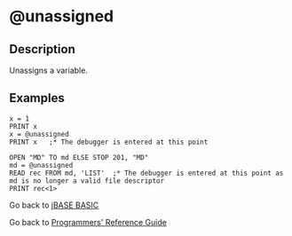 # @unassigned

<PageHeader />

## Description

Unassigns a variable.

## Examples

```
x = 1
PRINT x
x = @unassigned
PRINT x   ;* The debugger is entered at this point
```

```
OPEN "MD" TO md ELSE STOP 201, "MD"
md = @unassigned
READ rec FROM md, 'LIST'  ;* The debugger is entered at this point as md is no longer a valid file descriptor
PRINT rec<1>
```

Go back to [jBASE BASIC](./../README.md)

Go back to [Programmers' Reference Guide](./../../reference-guides/jbc/README.md)

<PageFooter />
